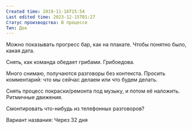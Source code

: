 ```yaml
---
Created time: 2019-11-16T15:54
Last edited time: 2023-12-15T01:27
Статус производства: В процессе
Тип: Док
---
```

Можно показывать прогресс бар, как на плакате. Чтобы понятно было, какая дата.

Снять, как команда обедает грибами. Грибоедова.

Много снимаю, получаются разговоры без контекста. Просить комментарий: что мы сейчас делаем или что будем делать.

Снять процесс покраски/ремонта под музыку, и потом её наложить. Ритмичные движения.

Смонтировать что-нибудь из телефонных разговоров?

Вариант названия: Через 32 дня